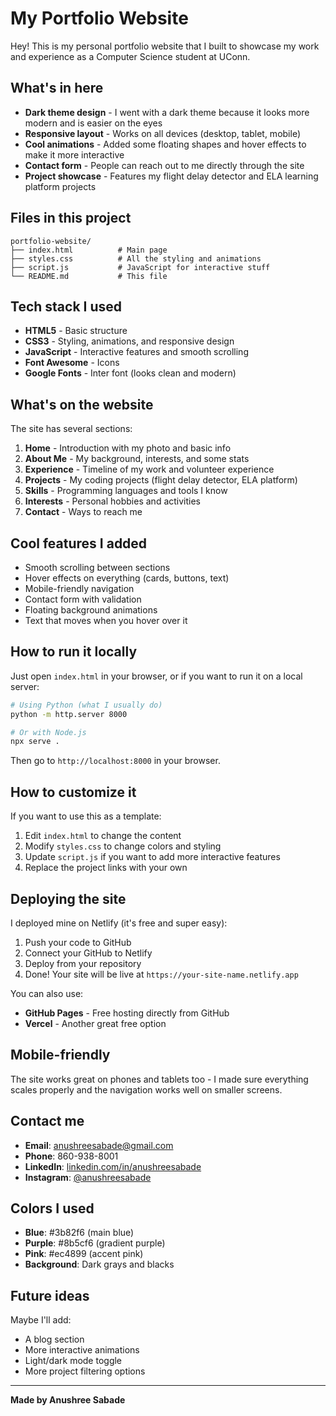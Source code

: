 # My Portfolio Website

Hey! This is my personal portfolio website that I built to showcase my work and experience as a Computer Science student at UConn.

## What's in here

- **Dark theme design** - I went with a dark theme because it looks more modern and is easier on the eyes
- **Responsive layout** - Works on all devices (desktop, tablet, mobile)
- **Cool animations** - Added some floating shapes and hover effects to make it more interactive
- **Contact form** - People can reach out to me directly through the site
- **Project showcase** - Features my flight delay detector and ELA learning platform projects

## Files in this project

```
portfolio-website/
├── index.html          # Main page
├── styles.css          # All the styling and animations
├── script.js           # JavaScript for interactive stuff
└── README.md           # This file
```

## Tech stack I used

- **HTML5** - Basic structure
- **CSS3** - Styling, animations, and responsive design
- **JavaScript** - Interactive features and smooth scrolling
- **Font Awesome** - Icons
- **Google Fonts** - Inter font (looks clean and modern)

## What's on the website

The site has several sections:
1. **Home** - Introduction with my photo and basic info
2. **About Me** - My background, interests, and some stats
3. **Experience** - Timeline of my work and volunteer experience
4. **Projects** - My coding projects (flight delay detector, ELA platform)
5. **Skills** - Programming languages and tools I know
6. **Interests** - Personal hobbies and activities
7. **Contact** - Ways to reach me

## Cool features I added

- Smooth scrolling between sections
- Hover effects on everything (cards, buttons, text)
- Mobile-friendly navigation
- Contact form with validation
- Floating background animations
- Text that moves when you hover over it

## How to run it locally

Just open `index.html` in your browser, or if you want to run it on a local server:

```bash
# Using Python (what I usually do)
python -m http.server 8000

# Or with Node.js
npx serve .
```

Then go to `http://localhost:8000` in your browser.

## How to customize it

If you want to use this as a template:
1. Edit `index.html` to change the content
2. Modify `styles.css` to change colors and styling
3. Update `script.js` if you want to add more interactive features
4. Replace the project links with your own

## Deploying the site

I deployed mine on Netlify (it's free and super easy):

1. Push your code to GitHub
2. Connect your GitHub to Netlify
3. Deploy from your repository
4. Done! Your site will be live at `https://your-site-name.netlify.app`

You can also use:
- **GitHub Pages** - Free hosting directly from GitHub
- **Vercel** - Another great free option

## Mobile-friendly

The site works great on phones and tablets too - I made sure everything scales properly and the navigation works well on smaller screens.

## Contact me

- **Email**: anushreesabade@gmail.com
- **Phone**: 860-938-8001
- **LinkedIn**: [linkedin.com/in/anushreesabade](https://linkedin.com/in/anushreesabade)
- **Instagram**: [@anushreesabade](https://www.instagram.com/anushreesabade/)

## Colors I used

- **Blue**: #3b82f6 (main blue)
- **Purple**: #8b5cf6 (gradient purple)
- **Pink**: #ec4899 (accent pink)
- **Background**: Dark grays and blacks

## Future ideas

Maybe I'll add:
- A blog section
- More interactive animations
- Light/dark mode toggle
- More project filtering options

---

**Made by Anushree Sabade** 
